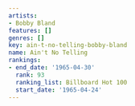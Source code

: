 ```yaml
---
artists:
- Bobby Bland
features: []
genres: []
key: ain-t-no-telling-bobby-bland
name: Ain't No Telling
rankings:
- end_date: '1965-04-30'
  rank: 93
  ranking_list: Billboard Hot 100
  start_date: '1965-04-24'
---
```


